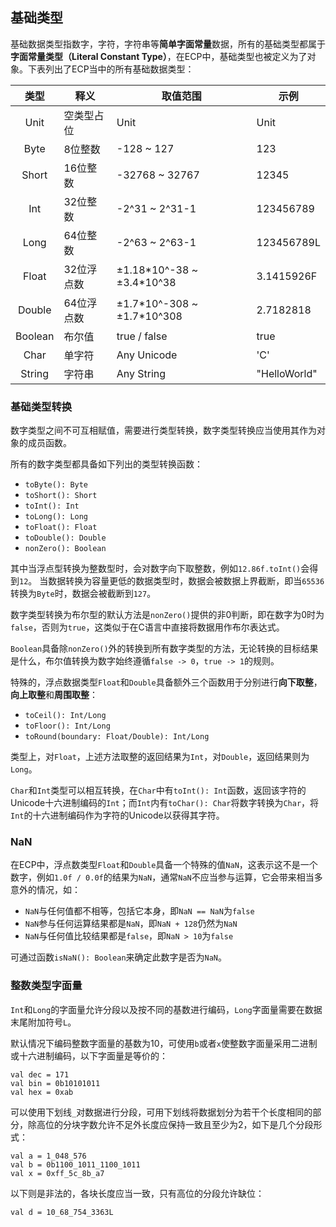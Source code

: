 ## 基础类型

基础数据类型指数字，字符，字符串等**简单字面常量**数据，所有的基础类型都属于**字面常量类型（Literal Constant Type）**，在ECP中，基础类型也被定义为了对象。下表列出了ECP当中的所有基础数据类型：

|   类型    | 释义     | 取值范围                         | 示例           |
|:-------:|--------|------------------------------|--------------|
|  Unit   | 空类型占位  | Unit                         | Unit         |
|  Byte   | 8位整数   | -128 ~ 127                   | 123          |
|  Short  | 16位整数  | -32768 ~ 32767               | 12345        |
|   Int   | 32位整数  | -2^31 ~ 2^31-1               | 123456789    |
|  Long   | 64位整数  | -2^63 ~ 2^63-1               | 123456789L   |
|  Float  | 32位浮点数 | ±1.18\*10^-38 ~ ±3.4\*10^38  | 3.1415926F   |
| Double  | 64位浮点数 | ±1.7\*10^-308 ~ ±1.7\*10^308 | 2.7182818    |
| Boolean | 布尔值    | true / false                 | true         |
|  Char   | 单字符    | Any Unicode                  | 'C'          |
| String  | 字符串    | Any String                   | "HelloWorld" |

### 基础类型转换

数字类型之间不可互相赋值，需要进行类型转换，数字类型转换应当使用其作为对象的成员函数。

所有的数字类型都具备如下列出的类型转换函数：

- `toByte(): Byte`
- `toShort(): Short`
- `toInt(): Int`
- `toLong(): Long`
- `toFloat(): Float`
- `toDouble(): Double`
- `nonZero(): Boolean`

其中当浮点型转换为整数型时，会对数字向下取整数，例如`12.86f.toInt()`会得到`12`。 当数据转换为容量更低的数据类型时，数据会被数据上界截断，即当`65536`转换为`Byte`时，数据会被截断到`127`。

数字类型转换为布尔型的默认方法是`nonZero()`提供的非0判断，即在数字为0时为`false`，否则为`true`，这类似于在C语言中直接将数据用作布尔表达式。

`Boolean`具备除`nonZero()`外的转换到所有数字类型的方法，无论转换的目标结果是什么，布尔值转换为数字始终遵循`false -> 0`，`true -> 1`的规则。

特殊的，浮点数据类型`Float`和`Double`具备额外三个函数用于分别进行**向下取整**，**向上取整**和**周围取整**：

- `toCeil(): Int/Long`
- `toFloor(): Int/Long`
- `toRound(boundary: Float/Double): Int/Long`

类型上，对`Float`，上述方法取整的返回结果为`Int`，对`Double`，返回结果则为`Long`。

`Char`和`Int`类型可以相互转换，在`Char`中有`toInt(): Int`函数，返回该字符的Unicode十六进制编码的`Int`；而`Int`内有`toChar(): Char`将数字转换为`Char`，将`Int`的十六进制编码作为字符的Unicode以获得其字符。

### NaN

在ECP中，浮点数类型`Float`和`Double`具备一个特殊的值`NaN`，这表示这不是一个数字，例如`1.0f / 0.0f`的结果为`NaN`，通常`NaN`不应当参与运算，它会带来相当多意外的情况，如：

- `NaN`与任何值都不相等，包括它本身，即`NaN == NaN`为`false`
- `NaN`参与任何运算结果都是`NaN`，即`NaN + 128`仍然为`NaN`
- `NaN`与任何值比较结果都是`false`，即`NaN > 10`为`false`

可通过函数`isNaN(): Boolean`来确定此数字是否为`NaN`。

### 整数类型字面量

`Int`和`Long`的字面量允许分段以及按不同的基数进行编码，`Long`字面量需要在数据末尾附加符号`L`。

默认情况下编码整数字面量的基数为10，可使用`b`或者`x`使整数字面量采用二进制或十六进制编码，以下字面量是等价的：

```ecs
val dec = 171
val bin = 0b10101011
val hex = 0xab
```

可以使用下划线`_`对数据进行分段，可用下划线将数据划分为若干个长度相同的部分，除高位的分块字数允许不足外长度应保持一致且至少为2，如下是几个分段形式：

```ecs
val a = 1_048_576
val b = 0b1100_1011_1100_1011
val x = 0xff_5c_8b_a7
```

以下则是非法的，各块长度应当一致，只有高位的分段允许缺位：

```ecs
val d = 10_68_754_3363L
```
